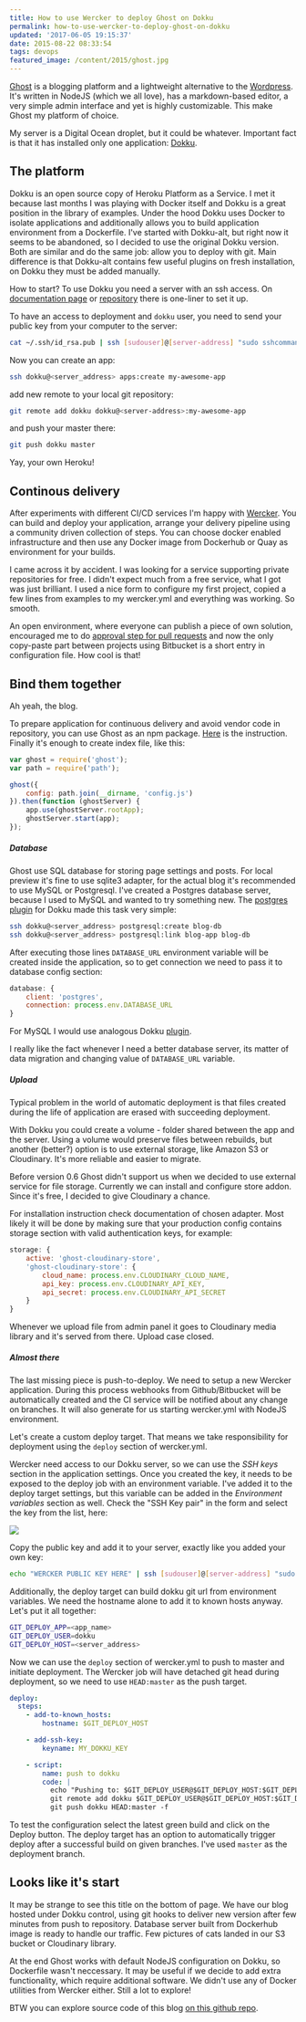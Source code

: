 ```yaml
---
title: How to use Wercker to deploy Ghost on Dokku
permalink: how-to-use-wercker-to-deploy-ghost-on-dokku
updated: '2017-06-05 19:15:37'
date: 2015-08-22 08:33:54
tags: devops
featured_image: /content/2015/ghost.jpg
---
```


[Ghost](https://ghost.org/) is a blogging platform and a lightweight alternative to the [Wordpress](https://wordpress.org/). It's written in NodeJS (which we all love), has a markdown-based editor, a very simple admin interface and yet is highly customizable. This make Ghost my platform of choice.
<!-- more -->

My server is a Digital Ocean droplet, but it could be whatever. Important fact is that it has installed only one application: [Dokku](http://progrium.viewdocs.io/dokku/). 

## The platform

Dokku is an open source copy of Heroku Platform as a Service. I met it because last months I was playing with Docker itself and Dokku is a great position in the library of examples. Under the hood Dokku uses Docker to isolate applications and additionally allows you to build application environment from a Dockerfile. I've started with Dokku-alt, but right now it seems to be abandoned, so I decided to use the original Dokku version. Both are similar and do the same job: allow you to deploy with git. Main difference is that Dokku-alt contains few useful plugins on fresh installation, on Dokku they must be added manually.

How to start? To use Dokku you need a server with an ssh access. On [documentation page](http://progrium.viewdocs.io/dokku/) or [repository](https://github.com/progrium/dokku) there is one-liner to set it up. 

To have an access to deployment and `dokku` user, you need to send your public key from your computer to the server:
```sh
cat ~/.ssh/id_rsa.pub | ssh [sudouser]@[server-address] "sudo sshcommand acl-add dokku [description]"
```

Now you can create an app:
```sh
ssh dokku@<server_address> apps:create my-awesome-app
```

add new remote to your local git repository:
```sh
git remote add dokku dokku@<server-address>:my-awesome-app
```

and push your master there:
```sh
git push dokku master
```

Yay, your own Heroku!

## Continous delivery
After experiments with different CI/CD services I'm happy with [Wercker](http://wercker.com/). You can build and deploy your application, arrange your delivery pipeline using a community driven collection of steps. You can choose docker enabled infrastructure and then use any Docker image from Dockerhub or Quay as environment for your builds.

I came across it by accident. I was looking for a service supporting private repositories for free. I didn't expect much from a free service, what I got was just brilliant. I used a nice form to configure my first project, copied a few lines from examples to my wercker.yml and everything was working. So smooth.

An open environment, where everyone can publish a piece of own solution, encouraged me to do [approval step for pull requests](https://github.com/ertrzyiks/wercker-step-bitbucket-pr-approve) and now the only copy-paste part between projects using Bitbucket is a short entry in configuration file. How cool is that!

## Bind them together

Ah yeah, the blog. 

To prepare application for continuous delivery and avoid vendor code in repository, you can use Ghost as an npm package. [Here](https://github.com/TryGhost/Ghost/wiki/Using-Ghost-as-an-npm-module) is the instruction. Finally it's enough to create index file, like this:

```js
var ghost = require('ghost');
var path = require('path');

ghost({
    config: path.join(__dirname, 'config.js')
}).then(function (ghostServer) {
    app.use(ghostServer.rootApp);
    ghostServer.start(app);
});
```

##### Database
Ghost use SQL database for storing page settings and posts. For local preview it's fine to use sqlite3 adapter, for the actual blog it's recommended to use MySQL or Postgresql. I've created a Postgres database server, because I used to MySQL and wanted to try something new. The [postgres plugin](https://github.com/Kloadut/dokku-pg-plugin) for Dokku made this task very simple:

```sh
ssh dokku@<server_address> postgresql:create blog-db
ssh dokku@<server_address> postgresql:link blog-app blog-db
```

After executing those lines `DATABASE_URL` environment variable will be created inside the application, so to get connection we need to pass it to database config section:

```js
database: {
    client: 'postgres',
    connection: process.env.DATABASE_URL
}
```

For MySQL I would use analogous Dokku [plugin](https://github.com/hughfletcher/dokku-mysql-plugin). 

I really like the fact whenever I need a better database server, its matter of data migration and changing value of `DATABASE_URL` variable.

##### Upload
Typical problem in the world of automatic deployment is that files created during the life of application are erased with succeeding deployment.

With Dokku you could create a volume - folder shared between the app and the server. Using a volume would preserve files between rebuilds, but another (better?) option is to use external storage, like Amazon S3 or Cloudinary. It's more reliable and easier to migrate. 

Before version 0.6 Ghost didn't support us when we decided to use external service for file storage. Currently we can install and configure store addon. Since it's free, I decided to give Cloudinary a chance. 

For installation instruction check documentation of chosen adapter. Most likely it will be done by making sure that your production config contains storage section with valid authentication keys, for example:
```js
storage: {
    active: 'ghost-cloudinary-store',
    'ghost-cloudinary-store': {
        cloud_name: process.env.CLOUDINARY_CLOUD_NAME,
        api_key: process.env.CLOUDINARY_API_KEY,
        api_secret: process.env.CLOUDINARY_API_SECRET
    }
}
```

Whenever we upload file from admin panel it goes to Cloudinary media library and it's served from there. Upload case closed.

##### Almost there
The last missing piece is push-to-deploy. We need to setup a new Wercker application. During this process webhooks from Github/Bitbucket will be automatically created and the CI service will be notified about any change on branches. It will also generate for us starting wercker.yml with NodeJS environment.

Let's create a custom deploy target. That means we take responsibility for deployment using the `deploy` section of wercker.yml.

Wercker need access to our Dokku server, so we can use the *SSH keys* section in the application settings. Once you created the key, it needs to be exposed to the deploy job with an environment variable. I've added it to the deploy target settings, but this variable can be added in the *Environment variables* section as well. Check the "SSH Key pair" in the form and select the key from the list, here:

![](/content/2015/dokku-key.png)

Copy the public key and add it to your server, exactly like you added your own key:

```sh
echo "WERCKER PUBLIC KEY HERE" | ssh [sudouser]@[server-address] "sudo sshcommand acl-add dokku [description]"
```

Additionally, the deploy target can build dokku git url from environment variables. We need the hostname alone to add it to known hosts anyway. Let's put it all together:

```sh
GIT_DEPLOY_APP=<app_name>
GIT_DEPLOY_USER=dokku
GIT_DEPLOY_HOST=<server_address>
```

Now we can use the `deploy` section of wercker.yml to push to master and initiate deployment. The Wercker job will have detached git head during deployment, so we need to use `HEAD:master` as the push target.

```yml
deploy:
  steps:
    - add-to-known_hosts:
        hostname: $GIT_DEPLOY_HOST

    - add-ssh-key:
        keyname: MY_DOKKU_KEY

    - script:
        name: push to dokku
        code: |
          echo "Pushing to: $GIT_DEPLOY_USER@$GIT_DEPLOY_HOST:$GIT_DEPLOY_APP"
          git remote add dokku $GIT_DEPLOY_USER@$GIT_DEPLOY_HOST:$GIT_DEPLOY_APP
          git push dokku HEAD:master -f
```

To test the configuration select the latest green build and click on the Deploy button. The deploy target has an option to automatically trigger deploy after a successful build on given branches. I've used `master` as the deployment branch.

## Looks like it's start
It may be strange to see this title on the bottom of page. We have our blog hosted under Dokku control, using git hooks to deliver new version after few minutes from push to repository. Database server built from Dockerhub image is ready to handle our traffic. Few pictures of cats landed in our S3 bucket or Cloudinary library. 

At the end Ghost works with default NodeJS configuration on Dokku, so Dockerfile wasn't neccessary. It may be useful if we decide to add extra functionality, which require additional software. We didn't use any of Docker utilities from Wercker either. Still a lot to explore!

BTW you can explore source code of this blog [on this github repo](https://github.com/ertrzyiks/blog.ertrzyiks.pl).





